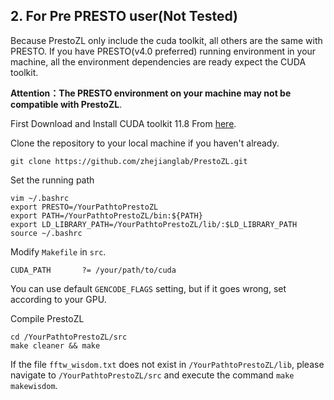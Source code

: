 ## 2. For Pre PRESTO user(Not Tested)
Because PrestoZL only include the cuda toolkit, all others are the same with PRESTO. If you have PRESTO(v4.0 preferred) running environment in your machine, all the environment dependencies are ready expect the CUDA toolkit. 

**Attention：The PRESTO environment on your machine may not be compatible with PrestoZL**.

First Download and Install CUDA toolkit 11.8 From [here](https://developer.nvidia.com/cuda-11-8-0-download-archive).

Clone the repository to your local machine if you haven't already.
```
git clone https://github.com/zhejianglab/PrestoZL.git
```

Set the running path
```
vim ~/.bashrc
export PRESTO=/YourPathtoPrestoZL
export PATH=/YourPathtoPrestoZL/bin:${PATH}
export LD_LIBRARY_PATH=/YourPathtoPrestoZL/lib/:$LD_LIBRARY_PATH
source ~/.bashrc
```

Modify `Makefile` in `src`. 
```
CUDA_PATH       ?= /your/path/to/cuda
```
You can use default `GENCODE_FLAGS` setting, but if it goes wrong, set according to your GPU.

Compile PrestoZL
```
cd /YourPathtoPrestoZL/src
make cleaner && make
```
If the file `fftw_wisdom.txt` does not exist in `/YourPathtoPrestoZL/lib`, please navigate to `/YourPathtoPrestoZL/src` and execute the command `make makewisdom`.
